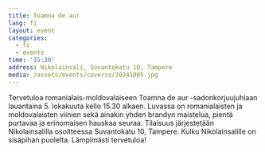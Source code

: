 ```yaml
---
title: Toamna de aur
lang: fi
layout: event
categories:
  - fi
  - events
time: '15:30'
address: Nikolainsali, Suvantokatu 10, Tampere
media: /assets/events/coverss/20241005.jpg
---
```


Tervetuloa romanialais-moldovalaiseen Toamna de aur -sadonkorjuujuhlaan lauantaina 5. lokakuuta kello 15.30 alkaen. Luvassa on romanialaisten ja moldovalaisten viinien sekä ainakin yhden brandyn maistelua, pientä purtavaa ja erinomaisen hauskaa seuraa. Tilaisuus järjestetään Nikolainsalilla osoitteessa Suvantokatu 10, Tampere. Kulku Nikolainsalille on sisäpihan puolelta. Lämpimästi tervetuloa!
